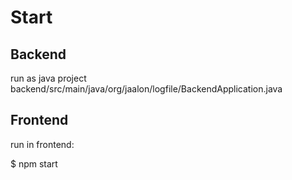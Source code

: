 Start
=====
Backend
-------
run as java project backend/src/main/java/org/jaalon/logfile/BackendApplication.java

Frontend
--------
run in frontend:

$ npm start
